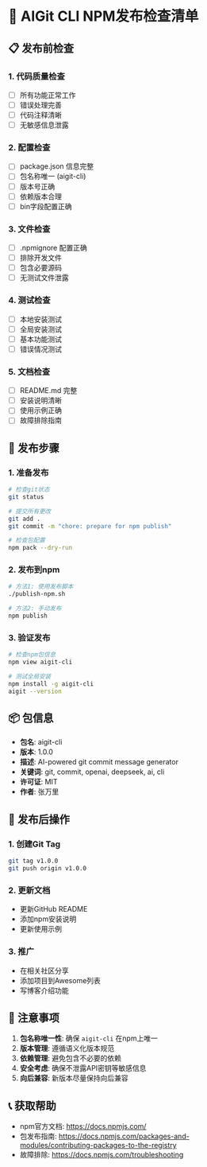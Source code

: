 # 🚀 AIGit CLI NPM发布检查清单

## 📋 发布前检查

### 1. 代码质量检查
- [ ] 所有功能正常工作
- [ ] 错误处理完善
- [ ] 代码注释清晰
- [ ] 无敏感信息泄露

### 2. 配置检查
- [ ] package.json 信息完整
- [ ] 包名称唯一 (aigit-cli)
- [ ] 版本号正确
- [ ] 依赖版本合理
- [ ] bin字段配置正确

### 3. 文件检查
- [ ] .npmignore 配置正确
- [ ] 排除开发文件
- [ ] 包含必要源码
- [ ] 无测试文件泄露

### 4. 测试检查
- [ ] 本地安装测试
- [ ] 全局安装测试
- [ ] 基本功能测试
- [ ] 错误情况测试

### 5. 文档检查
- [ ] README.md 完整
- [ ] 安装说明清晰
- [ ] 使用示例正确
- [ ] 故障排除指南

## 🚀 发布步骤

### 1. 准备发布
```bash
# 检查git状态
git status

# 提交所有更改
git add .
git commit -m "chore: prepare for npm publish"

# 检查包配置
npm pack --dry-run
```

### 2. 发布到npm
```bash
# 方法1: 使用发布脚本
./publish-npm.sh

# 方法2: 手动发布
npm publish
```

### 3. 验证发布
```bash
# 检查npm包信息
npm view aigit-cli

# 测试全局安装
npm install -g aigit-cli
aigit --version
```

## 📦 包信息

- **包名**: aigit-cli
- **版本**: 1.0.0
- **描述**: AI-powered git commit message generator
- **关键词**: git, commit, openai, deepseek, ai, cli
- **许可证**: MIT
- **作者**: 张万里

## 🔧 发布后操作

### 1. 创建Git Tag
```bash
git tag v1.0.0
git push origin v1.0.0
```

### 2. 更新文档
- 更新GitHub README
- 添加npm安装说明
- 更新使用示例

### 3. 推广
- 在相关社区分享
- 添加项目到Awesome列表
- 写博客介绍功能

## 🚨 注意事项

1. **包名称唯一性**: 确保 `aigit-cli` 在npm上唯一
2. **版本管理**: 遵循语义化版本规范
3. **依赖管理**: 避免包含不必要的依赖
4. **安全考虑**: 确保不泄露API密钥等敏感信息
5. **向后兼容**: 新版本尽量保持向后兼容

## 📞 获取帮助

- npm官方文档: https://docs.npmjs.com/
- 包发布指南: https://docs.npmjs.com/packages-and-modules/contributing-packages-to-the-registry
- 故障排除: https://docs.npmjs.com/troubleshooting
